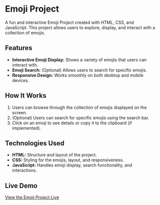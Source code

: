 # Emoji Project

A fun and interactive Emoji Project created with HTML, CSS, and JavaScript. This project allows users to explore, display, and interact with a collection of emojis.

## Features

- **Interactive Emoji Display:** Shows a variety of emojis that users can interact with.
- **Emoji Search:** (Optional) Allows users to search for specific emojis.
- **Responsive Design:** Works smoothly on both desktop and mobile devices.

## How It Works

1. Users can browse through the collection of emojis displayed on the screen.
2. (Optional) Users can search for specific emojis using the search bar.
3. Click on an emoji to see details or copy it to the clipboard (if implemented).

## Technologies Used

- **HTML:** Structure and layout of the project.
- **CSS:** Styling for the emojis, layout, and responsiveness.
- **JavaScript:** Handles emoji display, search functionality, and interactions.

## Live Demo

[View the Emoji Project Live](https://emoji-project-sufiyan.netlify.app/)

